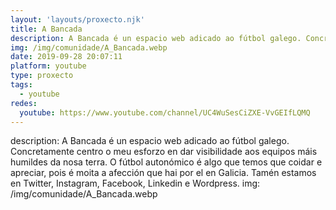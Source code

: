 ```yaml
---
layout: 'layouts/proxecto.njk'
title: A Bancada
description: A Bancada é un espacio web adicado ao fútbol galego. Concretamente centro o meu esforzo en dar visibilidade aos equipos máis humildes da nosa terra. O fútbol autonómico é algo que temos que coidar e apreciar, pois é moita a afección que hai por el en Galicia. Tamén estamos en Twitter, Instagram, Facebook, Linkedin e Wordpress.
img: /img/comunidade/A_Bancada.webp
date: 2019-09-28 20:07:11
platform: youtube
type: proxecto
tags:
  - youtube
redes:
  youtube: https://www.youtube.com/channel/UC4WuSesCiZXE-VvGEIfLQMQ
---
```

description: A Bancada é un espacio web adicado ao fútbol galego. Concretamente centro o meu esforzo en dar visibilidade aos equipos máis humildes da nosa terra. O fútbol autonómico é algo que temos que coidar e apreciar, pois é moita a afección que hai por el en Galicia. Tamén estamos en Twitter, Instagram, Facebook, Linkedin e Wordpress.
img: /img/comunidade/A_Bancada.webp
